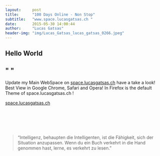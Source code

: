 ```yaml
---
layout:     post
title:      "100 Days Online - Non Stop"
subtitle:   "www.space.lucasgatsas.ch "
date:       2015-05-30 14:00:44
author:     "Lucas Gatsas"
header-img: "img/Lucas_Gatsas_lucas_gatsas_0266.jpeg"
---
```

<h2 class="section-heading">Hello World</h2>
<h2 class="section-heading">" "</h2>

Update my Main WebSpace on <a href="http://space.lucasgatsas.ch">space.lucasgatsas.ch</a> have a take a look! 
Best View in Google Chrome, Safari and Opera! In Firefox is the default Theme of space.lucasgatsas.ch ! 
<br> 

<a href="http://space.lucasgatsas.ch">space.lucasgatsas.ch</a>

<br><br>

<!--
<div class="row">
        <div class="col-md-4"></div>
        <div class="col-lg-4 col-sm-12 text-center"><img class="img-circle img-responsive img-center" src="{{ site.baseurl }}/img/uccnFS0T-1.jpg" alt="Lucas Gatsas - Sebastian Senf">  <h3>Sebastian Senf aka. Mustardamus<br>
                    <small> Full Stack Web Developer @ Akrasia - Germany</small><br>
                    <small><a href="http://akrasia.me/#/about" class="text-center">www.akrasia.me</a></small>

                </h3></div>
        <div class="col-md-4"></div>
      </div>
-->



<br>
<blockquote>
“Intelligenz, behaupten die Intelligenten, ist die Fähigkeit, sich der Situation anzupassen. Wenn du ein Buch verkehrt in die Hand genommen hast, lerne, es verkehrt zu lesen.” 
</blockquote>

